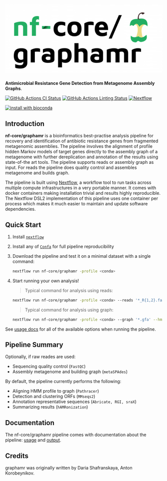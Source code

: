 # ![nf-core/graphamr](docs/images/nf-core-graphamr_logo.png)

**Antimicrobial Resistance Gene Detection from Metagenome Assembly Graphs**.

[![GitHub Actions CI Status](https://github.com/nf-core/graphamr/workflows/nf-core%20CI/badge.svg)](https://github.com/nf-core/graphamr/actions)
[![GitHub Actions Linting Status](https://github.com/nf-core/graphamr/workflows/nf-core%20linting/badge.svg)](https://github.com/nf-core/graphamr/actions)
[![Nextflow](https://img.shields.io/badge/nextflow-%E2%89%A520.04.0-brightgreen.svg)](https://www.nextflow.io/)

[![install with bioconda](https://img.shields.io/badge/install%20with-bioconda-brightgreen.svg)](https://bioconda.github.io/)

## Introduction

**nf-core/graphamr** is a bioinformatics best-practise analysis pipeline for recovery and identification of antibiotic resistance genes from fragmented metagenomic assemblies. The pipeline involves the alignment of profile hidden Markov models of target genes directly to the assembly graph of a metagenome with further dereplication and annotation of the results using state-of-the art tools. The pipeline supports reads or assembly graph as input. For reads the pipeline does quality control and assembles metagenome and builds graph.    

The pipeline is built using [Nextflow](https://www.nextflow.io), a workflow tool to run tasks across multiple compute infrastructures in a very portable manner. It comes with docker containers making installation trivial and results highly reproducible. The Nextflow DSL2 implementation of this pipeline uses one container per process which makes it much easier to maintain and update software dependencies.

## Quick Start

1. Install [`nextflow`](https://nf-co.re/usage/installation)

2. Install any of [`Confa`](https://conda.io/miniconda.html) for full pipeline reproducibility 

3. Download the pipeline and test it on a minimal dataset with a single command:

    ```bash
    nextflow run nf-core/graphamr -profile <conda>
    ```

4. Start running your own analysis!
    > Typical command for analysis using reads:

    ```bash
    nextflow run nf-core/graphamr -profile <conda> --reads '*_R{1,2}.fastq.gz' --hmm '*.HMM'
    ```

    > Typical command for analysis using graph:

    ```bash
    nextflow run nf-core/graphamr -profile <conda> --graph '*.gfa' --hmm '*.HMM'
    ```



See [usage docs](docs/) for all of the available options when running the pipeline.

## Pipeline Summary

Optionally, if raw reades are used:

<!-- TODO nf-core: Fill in short bullet-pointed list of default steps of pipeline -->

* Sequencing quality control (`FastQC`)
* Assembly metagenome and building graph (`metaSPAdes`)

By default, the pipeline currently performs the following:

* Aligning HMM profile to graph (`Pathracer`)
* Detection and clustering ORFs (`MMseqs2`)
* Annotation representative sequences (`Abricate, RGI, sraX`)
* Summarizing results (`hAMRonization`)


## Documentation

The nf-core/graphamr pipeline comes with documentation about the pipeline: [usage](docs/usage.md) and [output](docs/output.md).

<!-- TODO nf-core: Add a brief overview of what the pipeline does and how it works -->

## Credits

graphamr was originally written by Daria Shafranskaya, Anton Korobeynikov.



<!-- TODO nf-core: If applicable, make list of people who have also contributed -->

